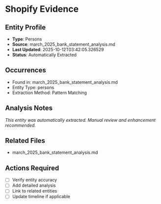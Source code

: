 # Shopify Evidence

## Entity Profile
- **Type**: Persons
- **Source**: march_2025_bank_statement_analysis.md
- **Last Updated**: 2025-10-12T03:42:05.326529
- **Status**: Automatically Extracted

## Occurrences
- Found in: march_2025_bank_statement_analysis.md
- Entity Type: persons
- Extraction Method: Pattern Matching

## Analysis Notes
*This entity was automatically extracted. Manual review and enhancement recommended.*

## Related Files
- march_2025_bank_statement_analysis.md

## Actions Required
- [ ] Verify entity accuracy
- [ ] Add detailed analysis
- [ ] Link to related entities
- [ ] Update timeline if applicable
